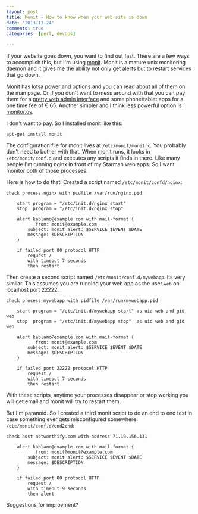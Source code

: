 ```yaml
---
layout: post
title: Monit - How to know when your web site is down
date: '2013-11-24'
comments: true
categories: [perl, devops]

---
```


If your website goes down, you want to find out fast.  There are a few ways to
accomplish this, but I'm using [monit](http://mmonit.com/monit).  Monit is a
mature unix monitoring daemon and it gives me the ability not only get alerts
but to restart services that go down. 

Monit has lotsa power and options and you can read about all of them on
the man page.  Or if you don't want to mess around with that you can pay them
for a [pretty web admin interface](https://mmonit.com/screenshots/) and some
phone/tablet apps for a one time fee of € 65.  Another simpler and I think less
powerful option is [monitor.us](http://monitis.com/?affiliate=1303230640).

I don't want to pay.  So I installed monit like this:

    apt-get install monit

The configuration file for monit lives at `/etc/monit/monitrc`.  You probably
don't need to bother with that.  When monit runs, it looks in
`/etc/monit/conf.d` and executes any scripts it finds in there.  Like many
people I'm running nginx in front of my Starman web apps.  So I want monitor
both of those processes.

Here is how to do that.  Created a script named `/etc/monit/confd/nginx`:

    check process nginx with pidfile /var/run/nginx.pid

        start program = "/etc/init.d/nginx start"
        stop  program = "/etc/init.d/nginx stop"

        alert kablamo@example.com with mail-format {
               from: monit@example.com
            subject: monit alert: $SERVICE $EVENT $DATE
            message: $DESCRIPTION
        }

        if failed port 80 protocol HTTP
            request /
            with timeout 7 seconds
            then restart

Then create a second script named `/etc/monit/conf.d/mywebapp`.  Its very
similar.  This assumes you are running your web app as the user `web` on
localhost port 22222.

    check process mywebapp with pidfile /var/run/mywebapp.pid

        start program = "/etc/init.d/mywebapp start" as uid web and gid web
        stop  program = "/etc/init.d/mywebapp stop"  as uid web and gid web

        alert kablamo@example.com with mail-format {
               from: monit@example.com
            subject: monit alert: $SERVICE $EVENT $DATE
            message: $DESCRIPTION
        }

        if failed port 22222 protocol HTTP
            request /
            with timeout 7 seconds
            then restart

With these scripts, anytime your processes disappear or stop working you will
get email and monit will try to restart them. 

But I'm paranoid.  So I created a third monit script to do an end to end test in case
something ever gets misconfigured somewhere. `/etc/monit/conf.d/end2end`:

    check host networthify.com with address 71.19.156.131
            
        alert kablamo@example.com with mail-format {
               from: monit@monit@example.com
            subject: monit alert: $SERVICE $EVENT $DATE
            message: $DESCRIPTION
        }

        if failed port 80 protocol HTTP
            request /
            with timeout 9 seconds
            then alert


Suggestions for improvment?



